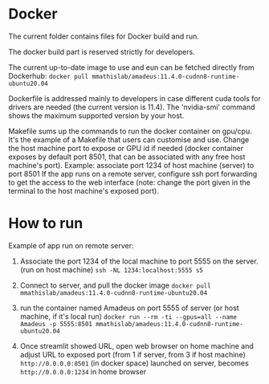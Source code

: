 # Docker
The current folder contains files for Docker build and run.

The docker build part is reserved strictly for developers.

The current up-to-date image to use and eun can be fetched directly from Dockerhub:
```docker pull mmathislab/amadeus:11.4.0-cudnn8-runtime-ubuntu20.04```

Dockerfile is addressed mainly to developers in case different cuda tools for drivers are needed (the current version is 11.4).
The 'nvidia-smi' command shows the maximum supported version by your host.

Makefile sums up the commands to run the docker container on gpu/cpu. It's the example of a Makefile that users can customise and use.
Change the host machine port to expose or GPU id if needed (docker container exposes by default port 8501, that can be associated with any free host machine's port). 
Example: associate port 1234 of host machine (server) to port 8501
If the app runs on a remote server, configure ssh port forwarding to get the access to the web interface (note: change the port given in the terminal to the host machine's exposed port).

# How to run 
Example of app run on remote server:
1. Associate the port 1234 of the local machine to port 5555 on the server. (run on host machine)
```ssh -NL 1234:localhost:5555 s5```

2. Connect to server, and pull the docker image
```docker pull mmathislab/amadeus:11.4.0-cudnn8-runtime-ubuntu20.04```

3. run the container named Amadeus on port 5555 of server (or host machine, if it's local run)
```docker run --rm -ti --gpus=all --name Amadeus -p 5555:8501 mmathislab/amadeus:11.4.0-cudnn8-runtime-ubuntu20.04```

4. Once streamlit showed URL, open web browser on home machine and adjust URL to exposed port (from 1 if server, from 3 if host machine)
```http://0.0.0.0:8501``` (in docker space) launched on server, becomes ```http://0.0.0.0:1234``` in home browser




